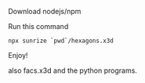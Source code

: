 Download nodejs/npm

Run this command
```
npx sunrize `pwd`/hexagons.x3d
```
Enjoy!

also facs.x3d and the python programs.
